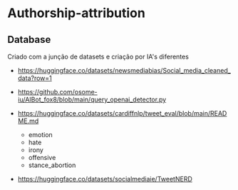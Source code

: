 # Authorship-attribution

## Database

Criado com a junção de datasets e criação por IA's diferentes 
- https://huggingface.co/datasets/newsmediabias/Social_media_cleaned_data?row=1
- https://github.com/osome-iu/AIBot_fox8/blob/main/query_openai_detector.py

- https://huggingface.co/datasets/cardiffnlp/tweet_eval/blob/main/README.md
    - emotion
    - hate
    - irony
    - offensive
    - stance_abortion
- https://huggingface.co/datasets/socialmediaie/TweetNERD
